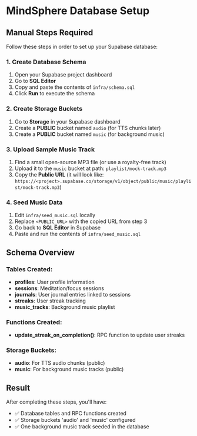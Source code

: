 # MindSphere Database Setup

## Manual Steps Required

Follow these steps in order to set up your Supabase database:

### 1. Create Database Schema
1. Open your Supabase project dashboard
2. Go to **SQL Editor**
3. Copy and paste the contents of `infra/schema.sql`
4. Click **Run** to execute the schema

### 2. Create Storage Buckets
1. Go to **Storage** in your Supabase dashboard
2. Create a **PUBLIC** bucket named `audio` (for TTS chunks later)
3. Create a **PUBLIC** bucket named `music` (for background music)

### 3. Upload Sample Music Track
1. Find a small open-source MP3 file (or use a royalty-free track)
2. Upload it to the `music` bucket at path: `playlist/mock-track.mp3`
3. Copy the **Public URL** (it will look like: `https://<project>.supabase.co/storage/v1/object/public/music/playlist/mock-track.mp3`)

### 4. Seed Music Data
1. Edit `infra/seed_music.sql` locally
2. Replace `<PUBLIC_URL>` with the copied URL from step 3
3. Go back to **SQL Editor** in Supabase
4. Paste and run the contents of `infra/seed_music.sql`

## Schema Overview

### Tables Created:
- **profiles**: User profile information
- **sessions**: Meditation/focus sessions
- **journals**: User journal entries linked to sessions
- **streaks**: User streak tracking
- **music_tracks**: Background music playlist

### Functions Created:
- **update_streak_on_completion()**: RPC function to update user streaks

### Storage Buckets:
- **audio**: For TTS audio chunks (public)
- **music**: For background music tracks (public)

## Result
After completing these steps, you'll have:
- ✅ Database tables and RPC functions created
- ✅ Storage buckets 'audio' and 'music' configured
- ✅ One background music track seeded in the database